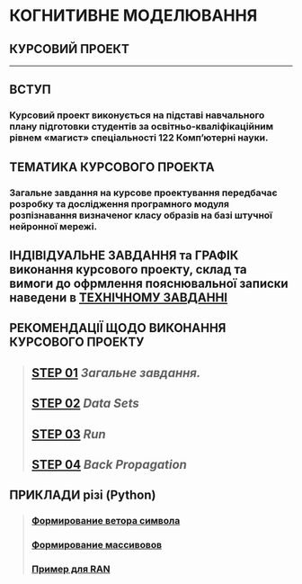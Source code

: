 # **КОГНИТИВНЕ МОДЕЛЮВАННЯ**
## **КУРСОВИЙ ПРОЕКТ**
***
## **ВСТУП**
### **Курсовий проект виконується на підставі навчального плану підготовки студентів за освітньо-кваліфікаційним рівнем «магист» спеціальності 122 Комп’ютерні науки.**

## **ТЕМАТИКА КУРСОВОГО ПРОЕКТА**
### **Загальне завдання на курсове проектування передбачає розробку та дослідження програмного модуля розпізнавання визначеног класу образів на базі штучної нейронної мережі.**

## **ІНДІВІДУАЛЬНЕ ЗАВДАННЯ та ГРАФІК** виконання курсового проекту,  склад та вимоги до офрмлення пояснювальної записки наведени в [**ТЕХНІЧНОМУ ЗАВДАННІ**](/03_CURS_WORK/2021_CM_Curs_Work_TZ_.pdf)

## **РЕКОМЕНДАЦІЇ ЩОДО ВИКОНАННЯ КУРСОВОГО ПРОЕКТУ**
>## [**STEP 01**](/03_CURS_WORK/2021_CM_Curs_Work_Step_01.pdf) ***Загальне завдання.***  
>## [**STEP 02**](/03_CURS_WORK/2021_CM_Curs_Work_Step_02.pdf) ***Data Sets***  
>## [**STEP 03**](/03_CURS_WORK/2021_CM_Curs_Work_Step_03.pdf) ***Run***
>## [**STEP 04**](/03_CURS_WORK/2021_CM_Curs_Work_Step_04.pdf) ***Back Propagation***
## **ПРИКЛАДИ різі (Python)**
>### [**Формирование ветора символа**](/03_CURS_WORK/PY/01_NN_Curs_Symbols_Vector.py)  
>### [**Формирование массивовов**](/03_CURS_WORK/PY/_NN_Curs_Input_Vector_Forming.py)  
>### [**Пример для RAN**](/03_CURS_WORK/PY/_NN_Curs_RUN_Example_text.py)  
